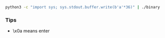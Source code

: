 ```bash
python3 -c "import sys; sys.stdout.buffer.write(b'a'*36)" | ./binary
```

### Tips
- \x0a means enter